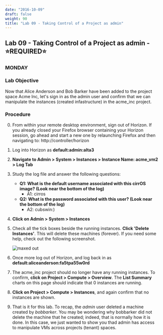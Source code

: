 ```yaml
---
date: "2016-10-09"
draft: false
weight: 90
title: "Lab 09 - Taking Control of a Project as admin"
---
```


## Lab 09 - Taking Control of a Project as admin - &#x2B50;REQUIRED&#x2B50;

### MONDAY

### Lab Objective

Now that Alice Anderson and Bob Barker have been added to the project space Acme Inc, let's sign in as the admin user and confirm that we can manipulate the instances (created infastructure) in the acme_inc project.

### Procedure

0. From within your remote desktop environment, sign out of Horizon. If you already closed your Firefox browser containing your Horizon session, go ahead and start a new one by relaunching Firefox and then navigating to: http://controller/horizon

0. Log into Horizon as **default:admin:alta3**

0. **Navigate to Admin > System > Instances > Instance Name: acme_vm2 > Log Tab**

0. Study the log file and answer the following questions:
    - **Q1: What is the default username associated with this cirrOS image? (Look near the bottom of the log)**
      - A1: cirros
    - **Q2: What is the password associated with this user? (Look near the bottom of the log)**
      - A2: cubswin:)
    
0. **Click on Admin > System > Instances**

0. Check all the tick boxes beside the running instances. **Click  'Delete Instances'**. This will delete these machines (forever). If you need some help, check out the following screenshot.

    ![maxed out](https://alta3.com/labs/images/alta3_lab_admin_delete_VMs.png)

0. Once more log out of Horizon, and log back in as **default:aliceanderson:fa5tpa55w0rd**

0. The acme_inc project should no longer have any running instances. To confirm, **click on Project > Compute > Overview**. The **List Summary** charts on this page should indicate that 0 instances are running.

0. **Click on Project > Compute > Instances**, and again confirm that no instances are shown. 

0. That is it for this lab. To recap, the *admin* user deleted a machine created by *bobbarker*. You may be wondering why bobbarker did not delete the machine that he created; indeed, that is normally how it is done. In this case, we just wanted to show you thad admin has access to manipulate VMs across projects (tenant) spaces.
